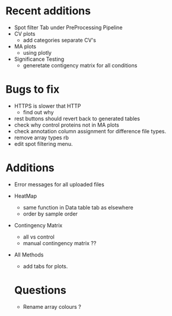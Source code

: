 # Recent additions 

- Spot filter Tab under PreProcessing Pipeline
- CV plots 
	- add categories separate CV's
- MA plots
	- using plotly
- Significance Testing
	- generetate contigency matrix for all conditions
	
	
#	Bugs to fix
	

- HTTPS is slower that HTTP
	- find out why
- rest buttons should revert back to generated tables
- check why control proteins not in MA plots
- check annotation column assignment for difference file types. 
- remove array types rb
- edit spot filtering menu. 

# Additions

- Error messages for all uploaded files

- HeatMap
	- same function in Data table tab as elsewhere
	- order by sample order
	
- Contingency Matrix
	- all vs control
	- manual contingency matrix ??
	
- All Methods
	- add tabs for plots. 
	
	# Questions
	
	- Rename array colours ?
	